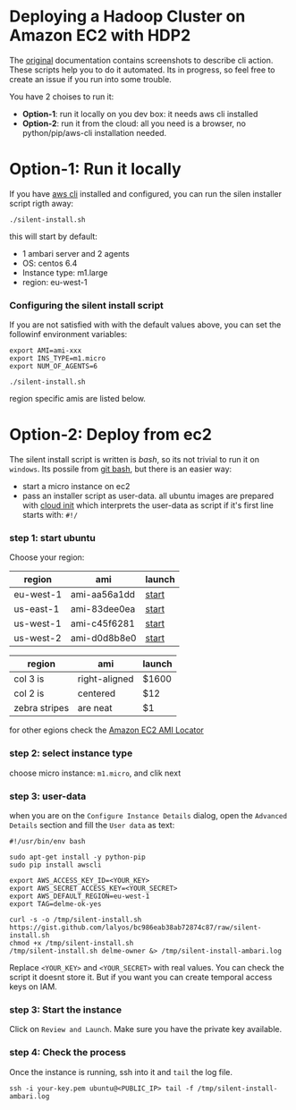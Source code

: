 # Deploying a Hadoop Cluster on Amazon EC2 with HDP2

The [original](http://hortonworks.com/blog/deploying-hadoop-cluster-amazon-ec2-hortonworks) documentation contains screenshots to describe cli action. These scripts help you to do it automated. Its in progress, so feel free to create an issue if you run into some trouble.

You have 2 choises to run it:

- **Option-1**: run it locally on you dev box: it needs aws cli installed
- **Option-2**: run it from the cloud: all you need is a browser, no python/pip/aws-cli installation needed.

# Option-1: Run it locally

If you have [aws cli](http://aws.amazon.com/cli/) installed and configured, you can run the silen installer script rigth away:

```
./silent-install.sh
```

this will start by default:

- 1 ambari server and 2 agents
- OS: centos 6.4 
- Instance type: m1.large
- region: eu-west-1


### Configuring the silent install script

If you are not satisfied with with the default values above, you can set the followinf environment variables:

```
export AMI=ami-xxx
export INS_TYPE=m1.micro
export NUM_OF_AGENTS=6

./silent-install.sh
```

region specific amis are listed below.

# Option-2: Deploy from ec2

The silent install script is written is *bash*, so its not trivial to run it on `windows`. Its possile from [git bash](http://msysgit.github.io/), but there is an easier way:

* start a micro instance on ec2
* pass an installer script as user-data. all ubuntu images are prepared with [cloud init](https://help.ubuntu.com/community/CloudInit) which interprets the user-data as script if it's first line starts with: `#!/`

### step 1: start ubuntu
Choose your region:

| region | ami | launch |
| -- | -- | -- |
| eu-west-1 | ami-aa56a1dd | [start](https://console.aws.amazon.com/ec2/home?region=eu-west-1#launchAmi=ami-aa56a1dd) |
| us-east-1 | ami-83dee0ea | [start](https://console.aws.amazon.com/ec2/home?region=eu-west-1#launchAmi=ami-83dee0ea) |
| us-west-1 | ami-c45f6281 | [start](https://console.aws.amazon.com/ec2/home?region=eu-west-1#launchAmi=ami-c45f6281) |
| us-west-2 | ami-d0d8b8e0 | [start](https://console.aws.amazon.com/ec2/home?region=eu-west-1#launchAmi=ami-d0d8b8e0) |

| region | ami | launch |
| --- | --- | --- |
| col 3 is      | right-aligned | $1600 |
| col 2 is      | centered      |   $12 |
| zebra stripes | are neat      |    $1 |


for other egions check the [Amazon EC2 AMI Locator](http://cloud-images.ubuntu.com/locator/ec2/)

### step 2: select instance type
 
choose micro instance: `m1.micro`, and clik next

### step 3: user-data

when you are on the `Configure Instance Details` dialog, open the `Advanced Details` section and fill the `User data` as text:

```
#!/usr/bin/env bash

sudo apt-get install -y python-pip
sudo pip install awscli

export AWS_ACCESS_KEY_ID=<YOUR_KEY>
export AWS_SECRET_ACCESS_KEY=<YOUR_SECRET>
export AWS_DEFAULT_REGION=eu-west-1
export TAG=delme-ok-yes

curl -s -o /tmp/silent-install.sh https://gist.github.com/lalyos/bc986eab38ab72874c87/raw/silent-install.sh
chmod +x /tmp/silent-install.sh
/tmp/silent-install.sh delme-owner &> /tmp/silent-install-ambari.log
```

Replace `<YOUR_KEY>` and `<YOUR_SECRET>` with real values. You can check the script it doesnt store it. But if you want you can create temporal access keys on IAM.

### step 3: Start the instance

Click on `Review and Launch`. Make sure you have the private key available.

### step 4: Check the process

Once the instance is running, ssh into it and `tail` the log file.

```
ssh -i your-key.pem ubuntu@<PUBLIC_IP> tail -f /tmp/silent-install-ambari.log
```
